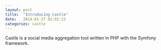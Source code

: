 ```yaml
---
layout: post
title:  "Introducing Castle"
date:   2014-01-27 02:01:12
categories: castle
---
```


Castle is a social media aggregation tool written in PHP with the Symfony framework.
